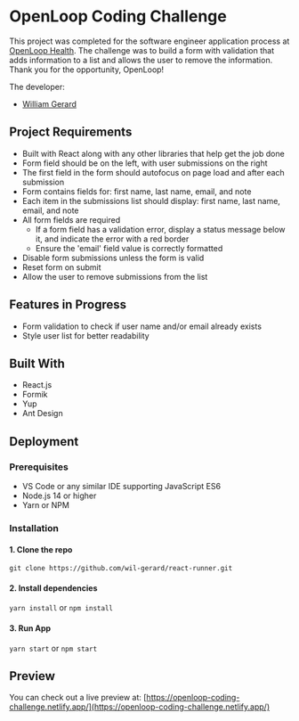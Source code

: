 # OpenLoop Coding Challenge

This project was completed for the software engineer application process at [OpenLoop Health](https://openloophealth.com/). The challenge was to build a form with validation that adds information to a list and allows the user to remove the information. Thank you for the opportunity, OpenLoop!

The developer:
* [William Gerard](https://github.com/wil-gerard)

## Project Requirements

- Built with React along with any other libraries that help get the job done
- Form field should be on the left, with user submissions on the right
- The first field in the form should autofocus on page load and after each submission
- Form contains fields for: first name, last name, email, and note
- Each item in the submissions list should display: first name, last name, email, and note
- All form fields are required
  - If a form field has a validation error, display a status message below it, and indicate the error with a red border
  - Ensure the 'email' field value is correctly formatted
- Disable form submissions unless the form is valid
- Reset form on submit
- Allow the user to remove submissions from the list

## Features in Progress

- Form validation to check if user name and/or email already exists
- Style user list for better readability

## Built With

- React.js
- Formik
- Yup
- Ant Design

## Deployment

### Prerequisites

- VS Code or any similar IDE supporting JavaScript ES6
- Node.js 14 or higher
- Yarn or NPM

### Installation

#### 1. Clone the repo

`git clone https://github.com/wil-gerard/react-runner.git`

#### 2. Install dependencies

`yarn install` or `npm install`

#### 3. Run App

`yarn start` or `npm start`

## Preview

You can check out a live preview at: [https://openloop-coding-challenge.netlify.app/](https://openloop-coding-challenge.netlify.app/)
